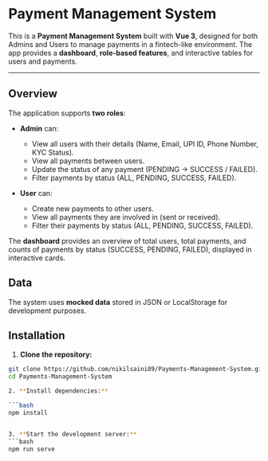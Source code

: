 # Payment Management System

This is a **Payment Management System** built with **Vue 3**, designed for both Admins and Users to manage payments in a fintech-like environment. The app provides a **dashboard**, **role-based features**, and interactive tables for users and payments.  

---

## Overview

The application supports **two roles**:

- **Admin** can:
  - View all users with their details (Name, Email, UPI ID, Phone Number, KYC Status).
  - View all payments between users.
  - Update the status of any payment (PENDING → SUCCESS / FAILED).
  - Filter payments by status (ALL, PENDING, SUCCESS, FAILED).

- **User** can:
  - Create new payments to other users.
  - View all payments they are involved in (sent or received).
  - Filter their payments by status (ALL, PENDING, SUCCESS, FAILED).

The **dashboard** provides an overview of total users, total payments, and counts of payments by status (SUCCESS, PENDING, FAILED), displayed in interactive cards.

## Data

The system uses **mocked data** stored in JSON or LocalStorage for development purposes.

## Installation

1. **Clone the repository:**

```bash
git clone https://github.com/nikilsaini89/Payments-Management-System.git
cd Payments-Management-System

2. **Install dependencies:**

```bash
npm install


3. **Start the development server:**
```bash
npm run serve
